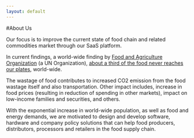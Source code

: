 ```yaml
---
layout: default
---
```

#About Us

Our focus is to improve the current state of food chain and related commodities market through our SaaS platform.

In current findings, a world-wide finding by [Food and Agriculture Organization](http://www.fao.org/) (a UN Organization), [about a third of the food never reaches our plates](http://www.fao.org/save-food/en/), world-wide.

The wastage of food contributes to increased CO2 emission from the food wastage itself and also transportation. Other impact includes, increase in food prices (resulting in reduction of spending in other markets), impact on low-income families and securities, and others.

With the exponential increase in world-wide population, as well as food and energy demands, we are  motivated to design and develop software, hardware and company policy solutions that can help food producers, distributors, processors and retailers in the food supply chain.

